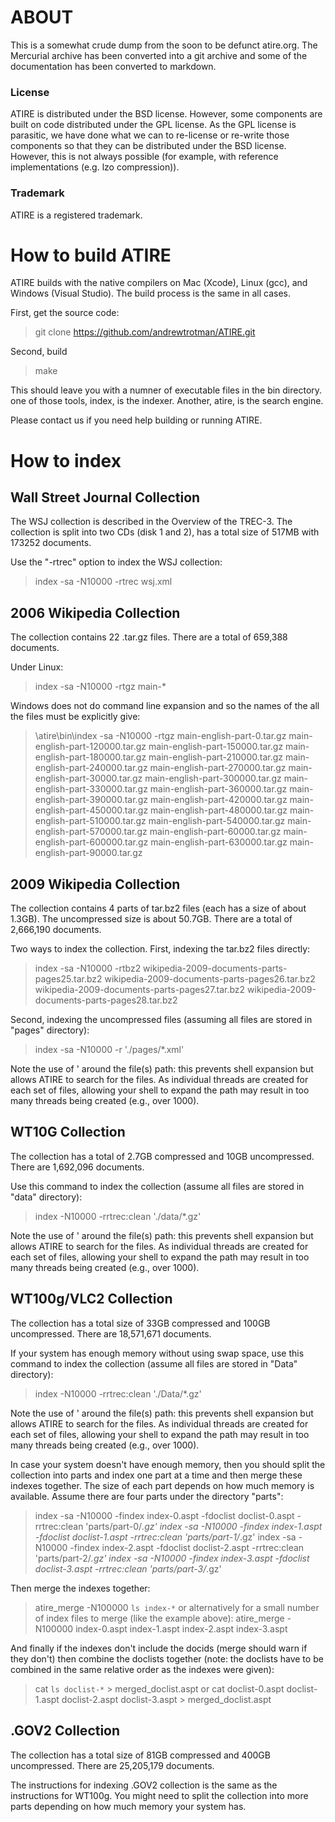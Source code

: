 # ABOUT #
This is a somewhat crude dump from the soon to be defunct atire.org.  The Mercurial archive has been converted into a git archive and some of the documentation has been converted to markdown.

### License ###
ATIRE is distributed under the BSD license. However, some components are built on code distributed under the GPL license. As the GPL license is parasitic, we have done what we can to re-license or re-write those components so that they can be distributed under the BSD license. However, this is not always possible (for example, with reference implementations (e.g. lzo compression)).

### Trademark ###
ATIRE is a registered trademark.

# How to build ATIRE #
ATIRE builds with the native compilers on Mac (Xcode), Linux (gcc), and Windows (Visual Studio).  The build process is the same in all cases.

First, get the source code:

> git clone https://github.com/andrewtrotman/ATIRE.git

Second, build

>make

This should leave you with a numner of executable files in the bin directory. one of those tools, index, is the indexer.  Another, atire, is the search engine.

Please contact us if you need help building or running ATIRE.

# How to index #
## Wall Street Journal Collection ##
The WSJ collection is described in the Overview of the TREC-3. The collection is split into two CDs (disk 1 and 2), has a total size of 517MB with 173252 documents.

Use the "-rtrec" option to index the WSJ collection:
> index -sa -N10000 -rtrec wsj.xml

## 2006 Wikipedia Collection ##
The collection contains 22 .tar.gz files. There are a total of 659,388 documents.

Under Linux:

> index -sa -N10000 -rtgz main-*

Windows does not do command line expansion and so the names of the all the files must be explicitly give:

> \atire\bin\index -sa -N10000 -rtgz main-english-part-0.tar.gz main-english-part-120000.tar.gz main-english-part-150000.tar.gz main-english-part-180000.tar.gz main-english-part-210000.tar.gz main-english-part-240000.tar.gz main-english-part-270000.tar.gz main-english-part-30000.tar.gz main-english-part-300000.tar.gz main-english-part-330000.tar.gz main-english-part-360000.tar.gz main-english-part-390000.tar.gz main-english-part-420000.tar.gz main-english-part-450000.tar.gz main-english-part-480000.tar.gz main-english-part-510000.tar.gz main-english-part-540000.tar.gz main-english-part-570000.tar.gz main-english-part-60000.tar.gz main-english-part-600000.tar.gz main-english-part-630000.tar.gz main-english-part-90000.tar.gz

## 2009 Wikipedia Collection ##
The collection contains 4 parts of tar.bz2 files (each has a size of about 1.3GB). The uncompressed size is about 50.7GB. There are a total of 2,666,190 documents.

Two ways to index the collection. First, indexing the tar.bz2 files directly:
> index -sa -N10000 -rtbz2 wikipedia-2009-documents-parts-pages25.tar.bz2 wikipedia-2009-documents-parts-pages26.tar.bz2 wikipedia-2009-documents-parts-pages27.tar.bz2 wikipedia-2009-documents-parts-pages28.tar.bz2

Second, indexing the uncompressed files (assuming all files are stored in "pages" directory): 
> index -sa -N10000 -r './pages/*.xml'

Note the use of ' around the file(s) path: this prevents shell expansion but allows ATIRE to search for the files. As individual threads are created for each set of files, allowing your shell to expand the path may result in too many threads being created (e.g., over 1000).

## WT10G Collection ##
The collection has a total of 2.7GB compressed and 10GB uncompressed. There are 1,692,096 documents.

Use this command to index the collection (assume all files are stored in "data" directory): 
> index -N10000 -rrtrec:clean './data/*.gz'

Note the use of ' around the file(s) path: this prevents shell expansion but allows ATIRE to search for the files. As individual threads are created for each set of files, allowing your shell to expand the path may result in too many threads being created (e.g., over 1000).

## WT100g/VLC2 Collection ##
The collection has a total size of 33GB compressed and 100GB uncompressed. There are 18,571,671 documents.

If your system has enough memory without using swap space, use this command to index the collection (assume all files are stored in "Data" directory): 
> index -N10000 -rrtrec:clean './Data/*.gz'

Note the use of ' around the file(s) path: this prevents shell expansion but allows ATIRE to search for the files. As individual threads are created for each set of files, allowing your shell to expand the path may result in too many threads being created (e.g., over 1000).

In case your system doesn't have enough memory, then you should split the collection into parts and index one part at a time and then merge these indexes together. The size of each part depends on how much memory is available. Assume there are four parts under the directory "parts": 
> index -sa -N10000 -findex index-0.aspt -fdoclist doclist-0.aspt -rrtrec:clean 'parts/part-0/*.gz' 
> index -sa -N10000 -findex index-1.aspt -fdoclist doclist-1.aspt -rrtrec:clean 'parts/part-1/*.gz' 
> index -sa -N10000 -findex index-2.aspt -fdoclist doclist-2.aspt -rrtrec:clean 'parts/part-2/*.gz' 
> index -sa -N10000 -findex index-3.aspt -fdoclist doclist-3.aspt -rrtrec:clean 'parts/part-3/*.gz' 

Then merge the indexes together:
> atire_merge -N100000 `ls index-*` 
or alternatively for a small number of index files to merge (like the example above):
> atire_merge -N100000 index-0.aspt index-1.aspt index-2.aspt index-3.aspt

And finally if the indexes don't include the docids (merge should warn if they don't) then combine the doclists together (note: the doclists have to be combined in the same relative order as the indexes were given):
> cat `ls doclist-*` > merged_doclist.aspt 
or
> cat doclist-0.aspt doclist-1.aspt doclist-2.aspt doclist-3.aspt > merged_doclist.aspt

## .GOV2 Collection ##
The collection has a total size of 81GB compressed and 400GB uncompressed. There are 25,205,179 documents.

The instructions for indexing .GOV2 collection is the same as the instructions for WT100g. You might need to split the collection into more parts depending on how much memory your system has.
